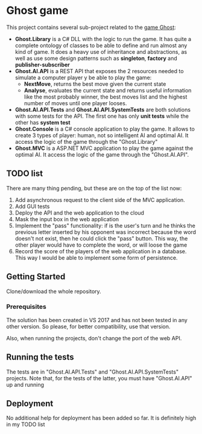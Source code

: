 # Ghost game

This project contains several sub-project related to the [game Ghost](https://en.wikipedia.org/wiki/Ghost_(game)):

* **Ghost.Library** is a C# DLL with the logic to run the game. It has  quite a complete ontology of classes to be able to define and run almost any kind of game. It does a heavy use of inheritance and abstractions, as well as use some design patterns such as **singleton**, **factory** and **publisher-subscriber**
*  **Ghost.AI.API** is a REST API that exposes the 2 resources needed to simulate a computer player y be able to play the game: 
     * **NextMove**, returns the best move given the current state
     * **Analyse**, evaluates the current state and returns useful information like the most probably winner, the best moves list and the highest number of moves until one player looses.
* **Ghost.AI.API.Tests** and **Ghost.AI.API.SystemTests** are both solutions with some tests for the API. The first one has only **unit tests** while the other has **system test**
* **Ghost.Console** is a C# console application to play the game. It allows to create 3 types of player: human, not so intelligent AI and optimal AI. It access the logic of the game through the "Ghost.Library"
* **Ghost.MVC** is a ASP.NET MVC application to play the game against the optimal AI. It access the logic of the game through the "Ghost.AI.API". 

## TODO list
There are many thing pending, but these are on the top of the list now: 
1. Add asynchronous request to the client side of the MVC application.
2. Add GUI tests
3. Deploy the API and the web application to the cloud
4. Mask the input box in the web application
5. Implement the "pass" functionality: if is the user's turn and he thinks the previous letter inserted by his opponent was incorrect because the word doesn't not exist, then he could click the "pass" button. This way, the other player would have to complete the word, or will loose the game
6. Record the score of the players of the web application in a database. This way I would be able to implement some form of persistence.

## Getting Started

Clone/download the whole repository.

### Prerequisites

The solution has been created in VS 2017 and has not been tested in any other version. So please, for better compatibility, use that version.

Also, when running the projects, don't change the port of the web API.

## Running the tests

The tests are in "Ghost.AI.API.Tests" and "Ghost.AI.API.SystemTests" projects. Note that, for the tests of  the latter, you must have "Ghost.AI.API" up and running 

## Deployment

No additional help for deployment has been added so far. It is definitely high in my TODO list